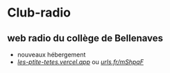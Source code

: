 # Club-radio
## web radio du collège de Bellenaves
- nouveaux hébergement
- [*les-ptite-tetes.vercel.app*](https://les-ptite-tetes.vercel.app/) ou [*urls.fr/mShpqF*](https://urls.fr/mShpqF)
